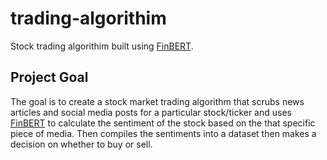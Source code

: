 # trading-algorithim

Stock trading algorithim built using [FinBERT](https://huggingface.co/ProsusAI/finbert).

## Project Goal

The goal is to create a stock market trading algorithm that scrubs news articles and social media posts for a particular
stock/ticker and uses [FinBERT](https://huggingface.co/ProsusAI/finbert) to calculate the sentiment of the stock based
on the that specific piece of media. Then compiles the sentiments into a dataset then makes a decision on whether to buy
or sell.
